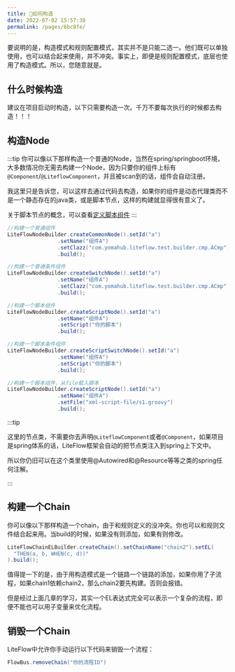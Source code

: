 ```yaml
---
title: 🎯如何构造
date: 2022-07-02 15:57:38
permalink: /pages/6bc8fe/
---
```


要说明的是，构造模式和规则配置模式，其实并不是只能二选一。他们既可以单独使用，也可以结合起来使用，并不冲突。事实上，即便是规则配置模式，底层也使用了构造模式。所以，您随意就是。

## 什么时候构造

建议在项目启动时构造，以下只需要构造一次。千万不要每次执行的时候都去构造！！！

## 构造Node

:::tip
你可以像以下那样构造一个普通的Node，当然在spring/springboot环境，大多数情况你无需去构建一个Node，因为只要你的组件上标有`@Component`/`@LiteflowComponent`，并且被scan到的话，组件会自动注册。

我这里只是告诉您，可以这样去通过代码去构造，如果你的组件是动态代理类而不是一个静态存在的java类，或是脚本节点，这样的构建就显得很有意义了。

关于脚本节点的概念，可以查看[定义脚本组件](/pages/81d53c/)
:::


```java
//构建一个普通组件
LiteFlowNodeBuilder.createCommonNode().setId("a")
                .setName("组件A")
                .setClazz("com.yomahub.liteflow.test.builder.cmp.ACmp")
                .build();

//构建一个普通条件组件
LiteFlowNodeBuilder.createSwitchNode().setId("a")
                .setName("组件A")
                .setClazz("com.yomahub.liteflow.test.builder.cmp.ACmp")
                .build();

//构建一个脚本组件
LiteFlowNodeBuilder.createScriptNode().setId("a")
                .setName("组件A")
                .setScript("你的脚本")
                .build();

//构建一个脚本条件组件
LiteFlowNodeBuilder.createScriptSwitchNode().setId("a")
                .setName("组件A")
                .setScript("你的脚本")
                .build();

//构建一个脚本组件，从file载入脚本
LiteFlowNodeBuilder.createScriptNode().setId("a")
                .setName("组件A")
                .setFile("xml-script-file/s1.groovy")
                .build();
```

:::tip

这里的节点类，不需要你去声明`@LiteflowComponent`或者`@Component`，如果项目是spring体系的话，LiteFlow框架会自动的把节点类注入到spring上下文中。

所以你仍旧可以在这个类里使用@Autowired和@Resource等等之类的spring任何注解。

:::

## 构建一个Chain

你可以像以下那样构造一个chain，由于和规则定义的没冲突。你也可以和规则文件结合起来用。当build的时候，如果没有则添加，如果有则修改。

```java
LiteFlowChainELBuilder.createChain().setChainName("chain2").setEL(
  "THEN(a, b, WHEN(c, d))"
).build();
```

值得提一下的是，由于用构造模式是一个链路一个链路的添加，如果你用了子流程，如果chain1依赖chain2，那么chain2要先构建。否则会报错。

但是经过上面几章的学习，其实一个EL表达式完全可以表示一个复杂的流程，即便不能也可以用子变量来优化流程。


## 销毁一个Chain

LiteFlow中允许你手动运行以下代码来销毁一个流程：

```java
FlowBus.removeChain("你的流程ID")
```